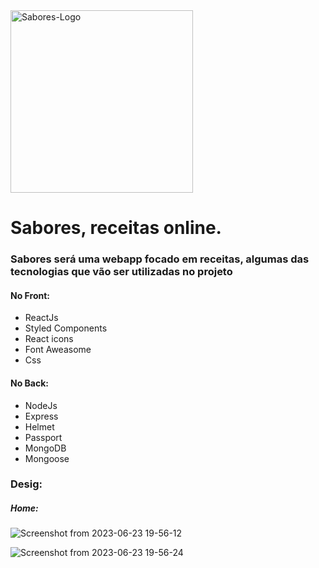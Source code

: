 
<img width="292" alt="Sabores-Logo" src="https://github.com/wal-wizard/Sabores/assets/82295321/6820a157-b0ec-4fd6-b916-4de192f3c9d7">  

# Sabores, receitas online.

### Sabores será uma webapp focado em receitas, algumas das tecnologias que vão ser utilizadas no projeto
#### No Front:
  - ReactJs
  - Styled Components
  - React icons
  - Font Aweasome
  - Css

#### No Back:
  - NodeJs
  - Express
  - Helmet
  - Passport
  - MongoDB
  - Mongoose
    
### Desig:

##### Home: 

![Screenshot from 2023-06-23 19-56-12](https://github.com/wal-wizard/Sabores/assets/82295321/35957213-7b98-468c-8a84-6ba274367237)

![Screenshot from 2023-06-23 19-56-24](https://github.com/wal-wizard/Sabores/assets/82295321/8ae7bc2f-06da-4f4f-bce7-a2449be56e56)
